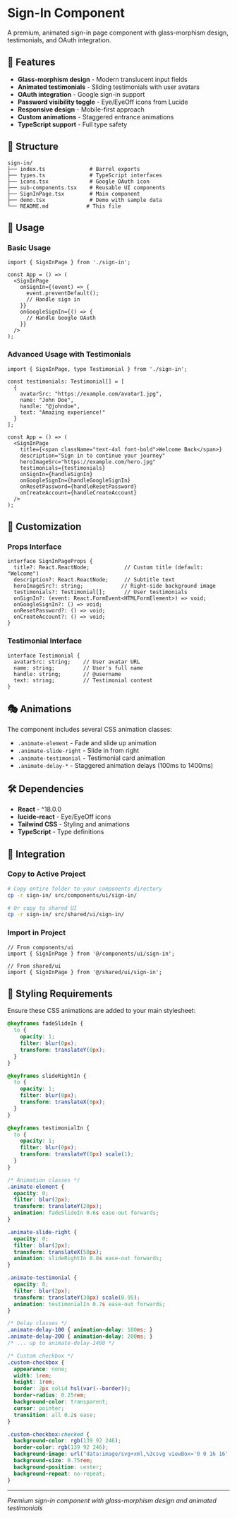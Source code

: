 # Sign-In Component

A premium, animated sign-in page component with glass-morphism design, testimonials, and OAuth integration.

## 🎯 Features

- **Glass-morphism design** - Modern translucent input fields
- **Animated testimonials** - Sliding testimonials with user avatars
- **OAuth integration** - Google sign-in support
- **Password visibility toggle** - Eye/EyeOff icons from Lucide
- **Responsive design** - Mobile-first approach
- **Custom animations** - Staggered entrance animations
- **TypeScript support** - Full type safety

## 📁 Structure

```
sign-in/
├── index.ts              # Barrel exports
├── types.ts              # TypeScript interfaces
├── icons.tsx             # Google OAuth icon
├── sub-components.tsx    # Reusable UI components
├── SignInPage.tsx        # Main component
├── demo.tsx              # Demo with sample data
└── README.md            # This file
```

## 🚀 Usage

### Basic Usage
```tsx
import { SignInPage } from './sign-in';

const App = () => (
  <SignInPage
    onSignIn={(event) => {
      event.preventDefault();
      // Handle sign in
    }}
    onGoogleSignIn={() => {
      // Handle Google OAuth
    }}
  />
);
```

### Advanced Usage with Testimonials
```tsx
import { SignInPage, type Testimonial } from './sign-in';

const testimonials: Testimonial[] = [
  {
    avatarSrc: "https://example.com/avatar1.jpg",
    name: "John Doe",
    handle: "@johndoe",
    text: "Amazing experience!"
  }
];

const App = () => (
  <SignInPage
    title={<span className="text-4xl font-bold">Welcome Back</span>}
    description="Sign in to continue your journey"
    heroImageSrc="https://example.com/hero.jpg"
    testimonials={testimonials}
    onSignIn={handleSignIn}
    onGoogleSignIn={handleGoogleSignIn}
    onResetPassword={handleResetPassword}
    onCreateAccount={handleCreateAccount}
  />
);
```

## 🎨 Customization

### Props Interface
```tsx
interface SignInPageProps {
  title?: React.ReactNode;           // Custom title (default: "Welcome")
  description?: React.ReactNode;     // Subtitle text
  heroImageSrc?: string;            // Right-side background image
  testimonials?: Testimonial[];      // User testimonials
  onSignIn?: (event: React.FormEvent<HTMLFormElement>) => void;
  onGoogleSignIn?: () => void;
  onResetPassword?: () => void;
  onCreateAccount?: () => void;
}
```

### Testimonial Interface
```tsx
interface Testimonial {
  avatarSrc: string;    // User avatar URL
  name: string;         // User's full name
  handle: string;       // @username
  text: string;         // Testimonial content
}
```

## 🎭 Animations

The component includes several CSS animation classes:
- `.animate-element` - Fade and slide up animation
- `.animate-slide-right` - Slide in from right
- `.animate-testimonial` - Testimonial card animation
- `.animate-delay-*` - Staggered animation delays (100ms to 1400ms)

## 🛠️ Dependencies

- **React** - ^18.0.0
- **lucide-react** - Eye/EyeOff icons
- **Tailwind CSS** - Styling and animations
- **TypeScript** - Type definitions

## 🎯 Integration

### Copy to Active Project
```bash
# Copy entire folder to your components directory
cp -r sign-in/ src/components/ui/sign-in/

# Or copy to shared UI
cp -r sign-in/ src/shared/ui/sign-in/
```

### Import in Project
```tsx
// From components/ui
import { SignInPage } from '@/components/ui/sign-in';

// From shared/ui  
import { SignInPage } from '@/shared/ui/sign-in';
```

## 🎨 Styling Requirements

Ensure these CSS animations are added to your main stylesheet:

```css
@keyframes fadeSlideIn {
  to {
    opacity: 1;
    filter: blur(0px);
    transform: translateY(0px);
  }
}

@keyframes slideRightIn {
  to {
    opacity: 1;
    filter: blur(0px);
    transform: translateX(0px);
  }
}

@keyframes testimonialIn {
  to {
    opacity: 1;
    filter: blur(0px);
    transform: translateY(0px) scale(1);
  }
}

/* Animation classes */
.animate-element {
  opacity: 0;
  filter: blur(2px);
  transform: translateY(20px);
  animation: fadeSlideIn 0.6s ease-out forwards;
}

.animate-slide-right {
  opacity: 0;
  filter: blur(2px);
  transform: translateX(50px);
  animation: slideRightIn 0.8s ease-out forwards;
}

.animate-testimonial {
  opacity: 0;
  filter: blur(2px);
  transform: translateY(30px) scale(0.95);
  animation: testimonialIn 0.7s ease-out forwards;
}

/* Delay classes */
.animate-delay-100 { animation-delay: 100ms; }
.animate-delay-200 { animation-delay: 200ms; }
/* ... up to animate-delay-1400 */

/* Custom checkbox */
.custom-checkbox {
  appearance: none;
  width: 1rem;
  height: 1rem;
  border: 2px solid hsl(var(--border));
  border-radius: 0.25rem;
  background-color: transparent;
  cursor: pointer;
  transition: all 0.2s ease;
}

.custom-checkbox:checked {
  background-color: rgb(139 92 246);
  border-color: rgb(139 92 246);
  background-image: url("data:image/svg+xml,%3csvg viewBox='0 0 16 16' fill='white' xmlns='http://www.w3.org/2000/svg'%3e%3cpath d='m13.854 3.646-7.5 7.5a.5.5 0 0 1-.708 0l-3.5-3.5a.5.5 0 1 1 .708-.708L6 10.293l7.146-7.147a.5.5 0 0 1 .708.708z'/%3e%3c/svg%3e");
  background-size: 0.75rem;
  background-position: center;
  background-repeat: no-repeat;
}
```

---

*Premium sign-in component with glass-morphism design and animated testimonials*